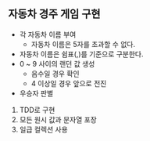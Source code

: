 ## 자동차 경주 게임 구현
- 각 자동차 이름 부여
  - 자동차 이름은 5자를 초과할 수 없다.
- 자동차 이름은 쉼표(,)를 기준으로 구분한다.
- 0 ~ 9 사이의 랜던 값 생성
  - 음수일 경우 확인
  - 4 이상일 경우 앞으로 전진
- 우승자 판별

1. TDD로 구현
2. 모든 원시 값과 문자열 포장
3. 일급 컬렉션 사용

